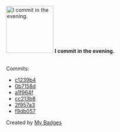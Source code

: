 <img src="https://my-badges.github.io/my-badges/evening-commits.png" alt="I commit in the evening." title="I commit in the evening." width="128">
<strong>I commit in the evening.</strong>
<br><br>

Commits:

- <a href="https://github.com/wish13yt/pikibgremastered/commit/c1239b4121014b51f03b3fe9284d9cbed0d72bef">c1239b4</a>
- <a href="https://github.com/wish13yt/pikibgremastered/commit/0b7158d956b14a837b5933497ff23e23a76c2326">0b7158d</a>
- <a href="https://github.com/wish13yt/pikioled/commit/a1f964f02bdca8a698f02b8e637aeb72e59e25af">a1f964f</a>
- <a href="https://github.com/wish13yt/server-test/commit/cc213b8ef6e4eadfae181e8895ef5e3c5b790e8b">cc213b8</a>
- <a href="https://github.com/wish13yt/pikioled/commit/2f957a3ae2b13defd2a072d5bd3a7d6a510a7847">2f957a3</a>
- <a href="https://github.com/wish13yt/pikioled/commit/f9db057fff2a3e6c2e08cbf24b004d1fea4dafc6">f9db057</a>


Created by <a href="https://github.com/my-badges/my-badges">My Badges</a>